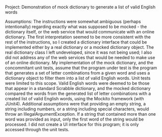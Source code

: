 Project: Demonstration of mock dictionary to generate a list of valid English words

Assumptions:
The instructions were somewhat ambiguous (perhaps intentionally) regarding exactly what was supposed to be mocked - the dictionary itself, or the web service that would communicate with an online dictionary.   The first interpretation seemed to be more consistent with the rest of the instructions, so I created a dictionary interface that could be implemented either by a real dictionary or a mocked dictionary object.  The real dictionary class I left undeveloped, since it was not being used; I also did not address any of the web services that would be needed to make use of an online dictionary.  My implementation of the mock dictionary, and the concommitant unit tests, assume that the program under test is the program that generates a set of letter combinations from a given word and uses a dictionary object to filter them into a list of valid English words.  Unit tests were limited to this scope.
Valid English words were deemed to be those that appear in a standard Scrabble dictionary, and the mocked dictionary compared the words from the generated list of letter combinations with a created list of valid English words, using the Mockito framework (with JUnit4).
Additional assumptions were that providing an empty string, a string including numbers, or a string including special characters, would throw an IllegalArgumentException.  If a string that contained more than one word was provided as input, only the first word of the string would be processed.
I did not create a UI interface for this program; it is only accessed through the unit tests.
